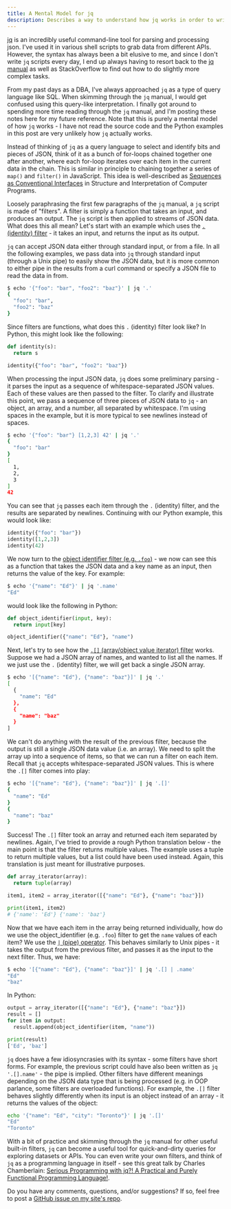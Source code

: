 ```yaml
---
title: A Mental Model for jq
description: Describes a way to understand how jq works in order to write queries more effectively
---
```


[jq](https://github.com/stedolan/jq) is an incredibly useful
command-line tool for parsing and processing json.  I've used it in
various shell scripts to grab data from different APIs.  However, the
syntax has always been a bit elusive to me, and since I don't write `jq`
scripts every day, I end up always having to resort back to the [jq
manual](https://stedolan.github.io/jq/manual/) as well as StackOverflow
to find out how to do slightly more complex tasks.

From my past days as a DBA, I've always approached `jq` as a type of query
language like SQL.  When skimming through the `jq` manual, I would get
confused using this query-like interpretation.  I finally got around to
spending more time reading through the `jq` manual, and I'm posting
these notes here for my future reference.  Note that this is purely a
mental model of how `jq` works - I have not read the source code and
the Python examples in this post are very unlikely how `jq` actually
works.

Instead of thinking of `jq` as a query language to select and identify
bits and pieces of JSON, think of it as a bunch of for-loops chained
together one after another, where each for-loop iterates over each item
in the current data in the chain.  This is similar in principle to
chaining together a series of `map()` and `filter()` in JavaScript.
This idea is well-described as [Sequences as Conventional
Interfaces](https://mitpress.mit.edu/sites/default/files/sicp/full-text/book/book-Z-H-15.html#%_sec_2.2.3)
in Structure and Interpretation of Computer Programs.

Loosely paraphrasing the first few paragraphs of the `jq` manual, a `jq`
script is made of "filters".  A filter is simply a function that takes
an input, and produces an output.  The `jq` script is then applied to
streams of JSON data.  What does this all mean?  Let's start with an
example which uses the [`.` (identity)
filter](https://stedolan.github.io/jq/manual/#Identity:.) - it takes
an input, and returns the input as its output.

`jq` can accept JSON data either through standard input, or from a file.
In all the following examples, we pass data into `jq` through standard
input (through a Unix pipe) to easily show the JSON data, but it is more
common to either pipe in the results from a curl command or specify a
JSON file to read the data in from.

```sh
$ echo '{"foo": "bar", "foo2": "baz"}' | jq '.'
{
  "foo": "bar",
  "foo2": "baz"
}
```

Since filters are functions, what does this `.` (identity) filter look
like?  In Python, this might look like the following:


```python
def identity(s):
  return s

identity({"foo": "bar", "foo2": "baz"})
```

When processing the input JSON data, `jq` does some preliminary parsing - 
it parses the input as a sequence of whitespace-separated JSON values.
Each of these values are then passed to the filter.  To clarify and
illustrate this point, we pass a sequence of three pieces of JSON data
to `jq` - an object, an array, and a number, all separated by
whitespace.  I'm using spaces in the example, but it is more typical to
see newlines instead of spaces.

```sh
$ echo '{"foo": "bar"} [1,2,3] 42' | jq '.'
{
  "foo": "bar"
}
[
  1,
  2,
  3
]
42
```

You can see that `jq` passes each item through the `.` (identity) filter, and
the results are separated by newlines.  Continuing with our Python
example, this would look like:

```python
identity({"foo": "bar"})
identity([1,2,3])
identity(42)
```

We now turn to the [object identifier filter (e.g.
`.foo`)](https://stedolan.github.io/jq/manual/#ObjectIdentifier-Index:.foo,.foo.bar) -
we now can see this as a function that takes the JSON data and a key
name as an input, then returns the value of the key.  For example:

```sh
$ echo '{"name": "Ed"}' | jq '.name'
"Ed"
```

would look like the following in Python:

```python
def object_identifier(input, key):
  return input[key]

object_identifier({"name": "Ed"}, "name")
```

Next, let's try to see how the [`.[]` (array/object value iterator)
filter](https://stedolan.github.io/jq/manual/#Array/ObjectValueIterator:.[])
works.  Suppose we had a JSON array of names, and wanted to list all the
names.  If we just use the `.` (identity) filter, we will get back a
single JSON array.

```sh
$ echo '[{"name": "Ed"}, {"name": "baz"}]' | jq '.'
[
  {
    "name": "Ed"
  },
  {
    "name": "baz"
  }
]
```

We can't do anything with the result of the previous filter, because the
output is still a single JSON data value (i.e. an array).  We need to
split the array up into a sequence of items, so that we can run a filter
on each item.  Recall that `jq` accepts whitespace-separated JSON
values.  This is where the `.[]` filter comes into play:

```sh
$ echo '[{"name": "Ed"}, {"name": "baz"}]' | jq '.[]'
{
  "name": "Ed"
}
{
  "name": "baz"
}
```

Success!  The `.[]` filter took an array and returned each item
separated by newlines.  Again, I've tried to provide a rough Python
translation below - the main point is that the filter returns multiple
values.  The example uses a tuple to return multiple values, but a list
could have been used instead.  Again, this translation is just meant for
illustrative purposes.

```python
def array_iterator(array):
  return tuple(array)

item1, item2 = array_iterator([{"name": "Ed"}, {"name": "baz"}])

print(item1, item2)
# {'name': 'Ed'} {'name': 'baz'}
```

Now that we have each item in the array being returned individually, how
do we use the object_identifier (e.g. `.foo`) filter to get the `name`
values of each item?  We use the [`|` (pipe)
operator](https://stedolan.github.io/jq/manual/#Pipe:|).  This behaves
similarly to Unix pipes - it takes the output from the previous filter,
and passes it as the input to the next filter.  Thus, we have:

```sh
$ echo '[{"name": "Ed"}, {"name": "baz"}]' | jq '.[] | .name'
"Ed"
"baz"
```

In Python:

```python
output = array_iterator([{"name": "Ed"}, {"name": "baz"}])
result = []
for item in output:
  result.append(object_identifier(item, "name"))

print(result)
['Ed', 'baz']
```

`jq` does have a few idiosyncrasies with its syntax - some filters have
short forms.  For example, the previous script could have also been
written as `jq '.[].name'` - the pipe is implied.  Other filters have
different meanings depending on the JSON data type that is being
processed (e.g. in OOP parlance, some filters are overloaded functions).
For example, the `.[]` filter behaves slightly differently when its
input is an object instead of an array - it returns the values of the
object:

```sh
echo '{"name": "Ed", "city": "Toronto"}' | jq '.[]'
"Ed"
"Toronto"
```

With a bit of practice and skimming through the `jq` manual for other
useful built-in filters, `jq` can become a useful tool for
quick-and-dirty queries for exploring datasets or APIs.  You can even
write your own filters, and think of `jq` as a programming language in
itself - see this great talk by Charles Chamberlain: [Serious Programming
with jq?! A Practical and Purely Functional Programming
Language!](https://www.youtube.com/watch?v=PS_9pyIASvQ).


Do you have any comments, questions, and/or suggestions?  If so, feel
free to post a [GitHub issue on my site's
repo](https://github.com/edtan/edtan.github.io).
